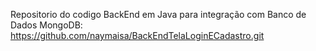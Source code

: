 Repositorio do codigo BackEnd em Java para integração com Banco de Dados MongoDB: https://github.com/naymaisa/BackEndTelaLoginECadastro.git

